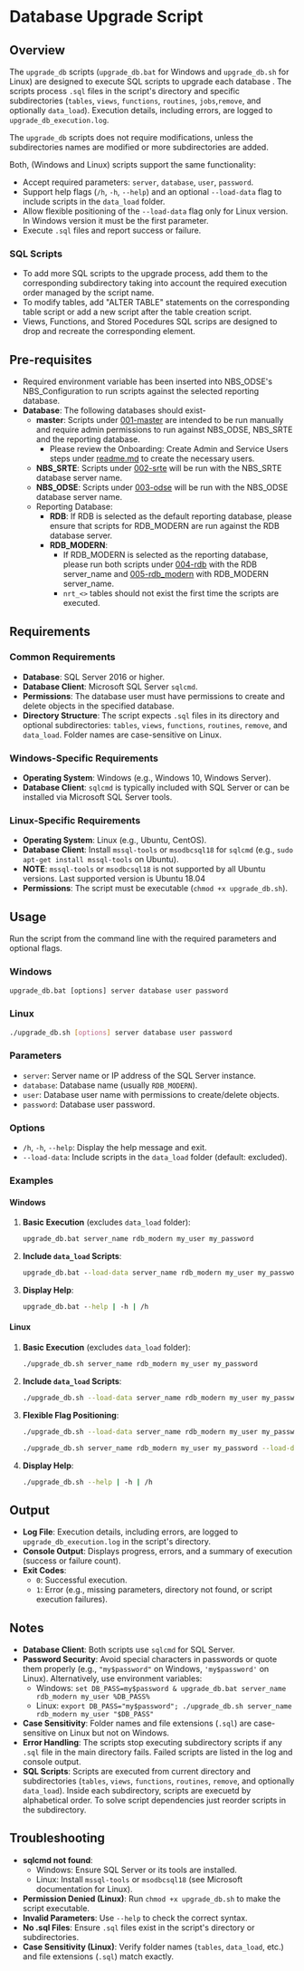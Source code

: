  # Database Upgrade Script
 

## Overview

The `upgrade_db` scripts (`upgrade_db.bat` for Windows and `upgrade_db.sh` for Linux) are designed to execute SQL scripts to upgrade each database . The scripts process `.sql` files in the script's directory and specific subdirectories (`tables`, `views`, `functions`, `routines`, `jobs`,`remove`, and optionally `data_load`). Execution details, including errors, are logged to `upgrade_db_execution.log`. 

The `upgrade_db` scripts does not require modifications, unless the subdirectories names are modified or more subdirectories are added.

Both, (Windows and Linux) scripts support the same functionality:
- Accept required parameters: `server`, `database`, `user`, `password`.
- Support help flags (`/h`, `-h`, `--help`) and an optional `--load-data` flag to include scripts in the `data_load` folder.
- Allow flexible positioning of the `--load-data` flag only for Linux version. In Windows version it must be the first parameter.
- Execute `.sql` files and report success or failure.

### SQL Scripts
- To add more SQL scripts to the upgrade process, add them to the corresponding subdirectory taking into account the required execution order managed by the script name.
- To modify tables, add "ALTER TABLE" statements on the corresponding table script or add a new script after the table creation script.
- Views, Functions, and Stored Pocedures SQL scrips are designed to drop and recreate the corresponding element.

## Pre-requisites
- Required environment variable has been inserted into NBS_ODSE's NBS_Configuration to run scripts against the selected reporting database. 
- **Database**: The following databases should exist-
  - **master**: Scripts under [001-master](../../db/001-master) are intended to be run manually and require admin permissions to run against NBS_ODSE, NBS_SRTE and the reporting database. 
    - Please review the Onboarding: Create Admin and Service Users steps under [readme.md](../../../../../readme.md) to create the necessary users. 
  - **NBS_SRTE**: Scripts under [002-srte](../../db/002-srte) will be run with the NBS_SRTE database server name. 
  - **NBS_ODSE**: Scripts under [003-odse](../../db/003-odse) will be run with the NBS_ODSE database server name.
  - Reporting Database:
    - **RDB**: If RDB is selected as the default reporting database, please ensure that scripts for RDB_MODERN are run against the RDB database server. 
    - **RDB_MODERN**: 
      - If RDB_MODERN is selected as the reporting database, please run both scripts under [004-rdb](../../db/004-rdb) with the RDB server_name and [005-rdb_modern](../../db/005-rdb_modern) with RDB_MODERN server_name. 
      - `nrt_<>` tables should not exist the first time the scripts are executed.

## Requirements

### Common Requirements
- **Database**: SQL Server 2016 or higher.
- **Database Client**: Microsoft SQL Server `sqlcmd`.
- **Permissions**: The database user must have permissions to create and delete objects in the specified database. 
- **Directory Structure**: The script expects `.sql` files in its directory and optional subdirectories: `tables`, `views`, `functions`, `routines`, `remove`, and `data_load`. Folder names are case-sensitive on Linux.

### Windows-Specific Requirements
- **Operating System**: Windows (e.g., Windows 10, Windows Server).
- **Database Client**: `sqlcmd` is typically included with SQL Server or can be installed via Microsoft SQL Server tools.

### Linux-Specific Requirements
- **Operating System**: Linux (e.g., Ubuntu, CentOS).
- **Database Client**: Install `mssql-tools` or `msodbcsql18` for `sqlcmd` (e.g., `sudo apt-get install mssql-tools` on Ubuntu). 
- **NOTE**: `mssql-tools` or `msodbcsql18` is not supported by all Ubuntu versions. Last supported version is Ubuntu 18.04 
- **Permissions**: The script must be executable (`chmod +x upgrade_db.sh`).

## Usage

Run the script from the command line with the required parameters and optional flags.

### Windows
```cmd
upgrade_db.bat [options] server database user password
```

### Linux
```bash
./upgrade_db.sh [options] server database user password
```

### Parameters
- `server`: Server name or IP address of the SQL Server instance.
- `database`: Database name (usually `RDB_MODERN`).
- `user`: Database user name with permissions to create/delete objects.
- `password`: Database user password.

### Options
- `/h`, `-h`, `--help`: Display the help message and exit.
- `--load-data`: Include scripts in the `data_load` folder (default: excluded).

### Examples

#### Windows
1. **Basic Execution** (excludes `data_load` folder):
   ```cmd
   upgrade_db.bat server_name rdb_modern my_user my_password
   ```
2. **Include `data_load` Scripts**:
   ```cmd
   upgrade_db.bat --load-data server_name rdb_modern my_user my_password
   ```
3. **Display Help**:
   ```cmd
   upgrade_db.bat --help | -h | /h
   ```
   
#### Linux
1. **Basic Execution** (excludes `data_load` folder):
   ```bash
   ./upgrade_db.sh server_name rdb_modern my_user my_password
   ```
2. **Include `data_load` Scripts**:
   ```bash
   ./upgrade_db.sh --load-data server_name rdb_modern my_user my_password
   ```
3. **Flexible Flag Positioning**:
   ```bash
   ./upgrade_db.sh --load-data server_name rdb_modern my_user my_password 
    ```
   ```bash
   ./upgrade_db.sh server_name rdb_modern my_user my_password --load-data
   ```
4. **Display Help**:
   ```bash
   ./upgrade_db.sh --help | -h | /h
   ```

## Output
- **Log File**: Execution details, including errors, are logged to `upgrade_db_execution.log` in the script's directory.
- **Console Output**: Displays progress, errors, and a summary of execution (success or failure count).
- **Exit Codes**:
  - `0`: Successful execution.
  - `1`: Error (e.g., missing parameters, directory not found, or script execution failures).

## Notes
- **Database Client**: Both scripts use `sqlcmd` for SQL Server. 
- **Password Security**: Avoid special characters in passwords or quote them properly (e.g., `"my$password"` on Windows, `'my$password'` on Linux). Alternatively, use environment variables:
  - Windows: `set DB_PASS=my$password & upgrade_db.bat server_name rdb_modern my_user %DB_PASS%`
  - Linux: `export DB_PASS="my$password"; ./upgrade_db.sh server_name rdb_modern my_user "$DB_PASS"`
- **Case Sensitivity**: Folder names and file extensions (`.sql`) are case-sensitive on Linux but not on Windows.
- **Error Handling**: The scripts stop executing subdirectory scripts if any `.sql` file in the main directory fails. Failed scripts are listed in the log and console output.
- **SQL Scripts**: Scripts are executed from current directory and subdirectories (`tables`, `views`, `functions`, `routines`, `remove`, and optionally `data_load`). Inside each subdirectory, scripts are execuetd by alphabetical order. To solve script dependencies just reorder scripts in the subdirectory.

## Troubleshooting
- **sqlcmd not found**:
  - Windows: Ensure SQL Server or its tools are installed.
  - Linux: Install `mssql-tools` or `msodbcsql18` (see Microsoft documentation for Linux).
- **Permission Denied (Linux)**: Run `chmod +x upgrade_db.sh` to make the script executable.
- **Invalid Parameters**: Use `--help` to check the correct syntax.
- **No .sql Files**: Ensure `.sql` files exist in the script's directory or subdirectories.
- **Case Sensitivity (Linux)**: Verify folder names (`tables`, `data_load`, etc.) and file extensions (`.sql`) match exactly.
